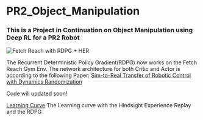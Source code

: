 # PR2_Object_Manipulation

### This is a Project in Continuation on Object Manipulation using Deep RL for a PR2 Robot



![Fetch Reach with RDPG + HER](https://user-images.githubusercontent.com/12818429/110194347-f587be80-7dec-11eb-8c42-e90c7b408620.png)

The Recurrent Deterministic Policy Gradient(RDPG) now works on the Fetch Reach Gym Env. The network architecture for both Critic and Actor is according to the following Paper:
[Sim-to-Real Transfer of Robotic Control with Dynamics Randomization](https://arxiv.org/pdf/1710.06537.pdf)

Code will updated soon!



[Learning Curve](https://user-images.githubusercontent.com/12818429/110194382-2c5dd480-7ded-11eb-9e8a-3ccc7cebd210.png)
The Learning curve with the Hindsight Experience Replay and the RDPG
